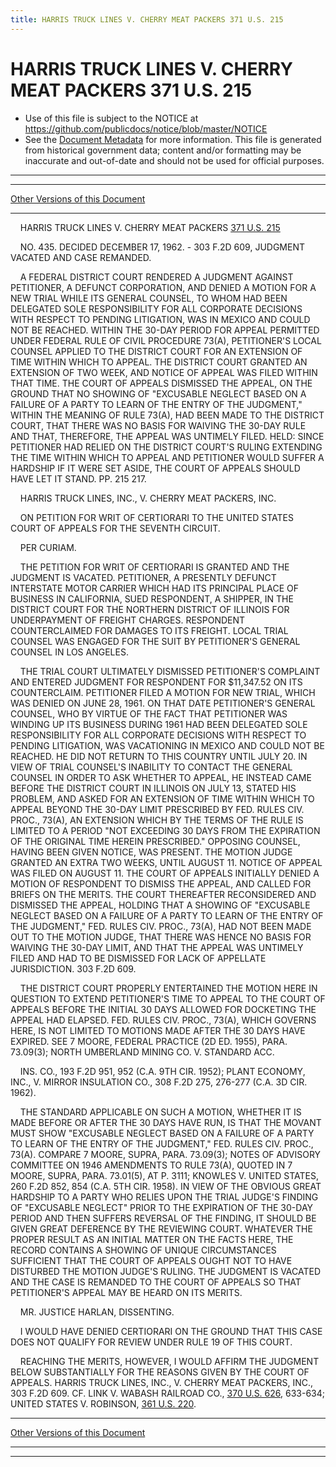 ```yaml
---
title: HARRIS TRUCK LINES V. CHERRY MEAT PACKERS 371 U.S. 215
---
```


# HARRIS TRUCK LINES V. CHERRY MEAT PACKERS 371 U.S. 215

* Use of this file is subject to the NOTICE at https://github.com/publicdocs/notice/blob/master/NOTICE
* See the [Document Metadata](../../../index.md) for more information.
  This file is generated from historical government data; content and/or formatting may be inaccurate and out-of-date and should not be used for official purposes.

----------
----------

[Other Versions of this Document](https://publicdocs.github.io/go/links?ns=uslm-x&ref=%2Fus%2Fcourts%2Fscotus%2FusReporter%2F371%2F215)

----------

    HARRIS TRUCK LINES V. CHERRY MEAT PACKERS [371 U.S. 215][/us/courts/scotus/usReporter/371/215]

    NO. 435.  DECIDED DECEMBER 17, 1962.  - 303 F.2D 609, JUDGMENT VACATED AND CASE REMANDED.

    A FEDERAL DISTRICT COURT RENDERED A JUDGMENT AGAINST PETITIONER, A DEFUNCT CORPORATION, AND DENIED A MOTION FOR A NEW TRIAL WHILE ITS GENERAL COUNSEL, TO WHOM HAD BEEN DELEGATED SOLE RESPONSIBILITY FOR ALL CORPORATE DECISIONS WITH RESPECT TO PENDING LITIGATION, WAS IN MEXICO AND COULD NOT BE REACHED.  WITHIN THE 30-DAY PERIOD FOR APPEAL PERMITTED UNDER FEDERAL RULE OF CIVIL PROCEDURE 73(A), PETITIONER'S LOCAL COUNSEL APPLIED TO THE DISTRICT COURT FOR AN EXTENSION OF TIME WITHIN WHICH TO APPEAL.  THE DISTRICT COURT GRANTED AN EXTENSION OF TWO WEEK, AND NOTICE OF APPEAL WAS FILED WITHIN THAT TIME.  THE COURT OF APPEALS DISMISSED THE APPEAL, ON THE GROUND THAT NO SHOWING OF "EXCUSABLE NEGLECT BASED ON A FAILURE OF A PARTY TO LEARN OF THE ENTRY OF THE JUDGMENT," WITHIN THE MEANING OF RULE 73(A), HAD BEEN MADE TO THE DISTRICT COURT, THAT THERE WAS NO BASIS FOR WAIVING THE 30-DAY RULE AND THAT, THEREFORE, THE APPEAL WAS UNTIMELY FILED.  HELD:  SINCE PETITIONER HAD RELIED ON THE DISTRICT COURT'S RULING EXTENDING THE TIME WITHIN WHICH TO APPEAL AND PETITIONER WOULD SUFFER A HARDSHIP IF IT WERE SET ASIDE, THE COURT OF APPEALS SHOULD HAVE LET IT STAND.  PP. 215 217.

    HARRIS TRUCK LINES, INC., V. CHERRY MEAT PACKERS, INC.

    ON PETITION FOR WRIT OF CERTIORARI TO THE UNITED STATES COURT OF APPEALS FOR THE SEVENTH CIRCUIT.

    PER CURIAM.

    THE PETITION FOR WRIT OF CERTIORARI IS GRANTED AND THE JUDGMENT IS VACATED.  PETITIONER, A PRESENTLY DEFUNCT INTERSTATE MOTOR CARRIER WHICH HAD ITS PRINCIPAL PLACE OF BUSINESS IN CALIFORNIA, SUED RESPONDENT, A SHIPPER, IN THE DISTRICT COURT FOR THE NORTHERN DISTRICT OF ILLINOIS FOR UNDERPAYMENT OF FREIGHT CHARGES.  RESPONDENT COUNTERCLAIMED FOR DAMAGES TO ITS FREIGHT.  LOCAL TRIAL COUNSEL WAS ENGAGED FOR THE SUIT BY PETITIONER'S GENERAL COUNSEL IN LOS ANGELES.

    THE TRIAL COURT ULTIMATELY DISMISSED PETITIONER'S COMPLAINT AND ENTERED JUDGMENT FOR RESPONDENT FOR $11,347.52 ON ITS COUNTERCLAIM.  PETITIONER FILED A MOTION FOR NEW TRIAL, WHICH WAS DENIED ON JUNE 28, 1961.  ON THAT DATE PETITIONER'S GENERAL COUNSEL, WHO BY VIRTUE OF THE FACT THAT PETITIONER WAS WINDING UP ITS BUSINESS DURING 1961 HAD BEEN DELEGATED SOLE RESPONSIBILITY FOR ALL CORPORATE DECISIONS WITH RESPECT TO PENDING LITIGATION, WAS VACATIONING IN MEXICO AND COULD NOT BE REACHED.  HE DID NOT RETURN TO THIS COUNTRY UNTIL JULY 20.  IN VIEW OF TRIAL COUNSEL'S INABILITY TO CONTACT THE GENERAL COUNSEL IN ORDER TO ASK WHETHER TO APPEAL, HE INSTEAD CAME BEFORE THE DISTRICT COURT IN ILLINOIS ON JULY 13, STATED HIS PROBLEM, AND ASKED FOR AN EXTENSION OF TIME WITHIN WHICH TO APPEAL BEYOND THE 30-DAY LIMIT PRESCRIBED BY FED. RULES CIV.  PROC., 73(A), AN EXTENSION WHICH BY THE TERMS OF THE RULE IS LIMITED TO A PERIOD "NOT EXCEEDING 30 DAYS FROM THE EXPIRATION OF THE ORIGINAL TIME HEREIN PRESCRIBED."  OPPOSING COUNSEL, HAVING BEEN GIVEN NOTICE, WAS PRESENT.  THE MOTION JUDGE GRANTED AN EXTRA TWO WEEKS, UNTIL AUGUST 11.  NOTICE OF APPEAL WAS FILED ON AUGUST 11.  THE COURT OF APPEALS INITIALLY DENIED A MOTION OF RESPONDENT TO DISMISS THE APPEAL, AND CALLED FOR BRIEFS ON THE MERITS.  THE COURT THEREAFTER RECONSIDERED AND DISMISSED THE APPEAL, HOLDING THAT A SHOWING OF "EXCUSABLE NEGLECT BASED ON A FAILURE OF A PARTY TO LEARN OF THE ENTRY OF THE JUDGMENT," FED. RULES CIV. PROC., 73(A), HAD NOT BEEN MADE OUT TO THE MOTION JUDGE, THAT THERE WAS HENCE NO BASIS FOR WAIVING THE 30-DAY LIMIT, AND THAT THE APPEAL WAS UNTIMELY FILED AND HAD TO BE DISMISSED FOR LACK OF APPELLATE JURISDICTION.  303 F.2D 609.

    THE DISTRICT COURT PROPERLY ENTERTAINED THE MOTION HERE IN QUESTION TO EXTEND PETITIONER'S TIME TO APPEAL TO THE COURT OF APPEALS BEFORE THE INITIAL 30 DAYS ALLOWED FOR DOCKETING THE APPEAL HAD ELAPSED.  FED. RULES CIV. PROC., 73(A), WHICH GOVERNS HERE, IS NOT LIMITED TO MOTIONS MADE AFTER THE 30 DAYS HAVE EXPIRED.  SEE 7 MOORE, FEDERAL PRACTICE (2D ED. 1955), PARA. 73.09(3); NORTH UMBERLAND MINING CO. V. STANDARD ACC.

    INS.  CO., 193 F.2D 951, 952 (C.A. 9TH CIR. 1952); PLANT ECONOMY, INC., V. MIRROR INSULATION CO., 308 F.2D 275, 276-277 (C.A. 3D CIR. 1962).

    THE STANDARD APPLICABLE ON SUCH A MOTION, WHETHER IT IS MADE BEFORE OR AFTER THE 30 DAYS HAVE RUN, IS THAT THE MOVANT MUST SHOW "EXCUSABLE NEGLECT BASED ON A FAILURE OF A PARTY TO LEARN OF THE ENTRY OF THE JUDGMENT," FED. RULES CIV. PROC., 73(A).  COMPARE 7 MOORE, SUPRA, PARA. 73.09(3); NOTES OF ADVISORY COMMITTEE ON 1946 AMENDMENTS TO RULE 73(A), QUOTED IN 7 MOORE, SUPRA, PARA. 73.01(5), AT P. 3111; KNOWLES V. UNITED STATES, 260 F.2D 852, 854 (C.A. 5TH CIR. 1958).  IN VIEW OF THE OBVIOUS GREAT HARDSHIP TO A PARTY WHO RELIES UPON THE TRIAL JUDGE'S FINDING OF "EXCUSABLE NEGLECT" PRIOR TO THE EXPIRATION OF THE 30-DAY PERIOD AND THEN SUFFERS REVERSAL OF THE FINDING, IT SHOULD BE GIVEN GREAT DEFERENCE BY THE REVIEWING COURT.  WHATEVER THE PROPER RESULT AS AN INITIAL MATTER ON THE FACTS HERE, THE RECORD CONTAINS A SHOWING OF UNIQUE CIRCUMSTANCES SUFFICIENT THAT THE COURT OF APPEALS OUGHT NOT TO HAVE DISTURBED THE MOTION JUDGE'S RULING.  THE JUDGMENT IS VACATED AND THE CASE IS REMANDED TO THE COURT OF APPEALS SO THAT PETITIONER'S APPEAL MAY BE HEARD ON ITS MERITS.

    MR. JUSTICE HARLAN, DISSENTING.

    I WOULD HAVE DENIED CERTIORARI ON THE GROUND THAT THIS CASE DOES NOT QUALIFY FOR REVIEW UNDER RULE 19 OF THIS COURT.

    REACHING THE MERITS, HOWEVER, I WOULD AFFIRM THE JUDGMENT BELOW SUBSTANTIALLY FOR THE REASONS GIVEN BY THE COURT OF APPEALS.  HARRIS TRUCK LINES, INC., V. CHERRY MEAT PACKERS, INC., 303 F.2D 609.  CF. LINK V. WABASH RAILROAD CO., [370 U.S. 626][/us/courts/scotus/usReporter/370/626], 633-634; UNITED STATES V. ROBINSON, [361 U.S. 220][/us/courts/scotus/usReporter/361/220].

----------

[Other Versions of this Document](https://publicdocs.github.io/go/links?ns=uslm-x&ref=%2Fus%2Fcourts%2Fscotus%2FusReporter%2F371%2F215)

----------
----------

[/us/courts/scotus/usReporter/371/215]: https://publicdocs.github.io/go/links?ns=uslm-x&ref=%2Fus%2Fcourts%2Fscotus%2FusReporter%2F371%2F215
[/us/courts/scotus/usReporter/370/626]: https://publicdocs.github.io/go/links?ns=uslm-x&ref=%2Fus%2Fcourts%2Fscotus%2FusReporter%2F370%2F626
[/us/courts/scotus/usReporter/361/220]: https://publicdocs.github.io/go/links?ns=uslm-x&ref=%2Fus%2Fcourts%2Fscotus%2FusReporter%2F361%2F220


